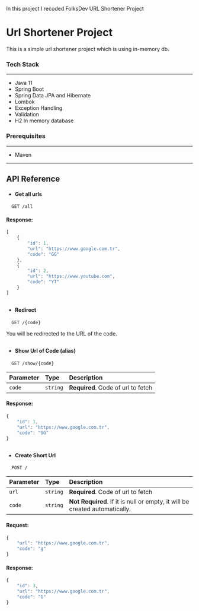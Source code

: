 In this project I recoded FolksDev URL Shortener Project


# Url Shortener Project

This is a simple url shortener project which is using in-memory db.


### Tech Stack

---
- Java 11
- Spring Boot
- Spring Data JPA and Hibernate
- Lombok
- Exception Handling
- Validation
- H2 In memory database

### Prerequisites

---
- Maven

---

## API Reference


- #### Get all urls

```http
  GET /all
```
#### Response:
```javascript
[
    {
        "id": 1,
        "url": "https://www.google.com.tr",
        "code": "GG"
    },
    {
        "id": 2,
        "url": "https://www.youtube.com",
        "code": "YT"
    }
]
```
##

- #### Redirect

```http
  GET /{code}
```
You will be redirected to the URL of the code.

##

- #### Show Url of Code (alias)

```http
  GET /show/{code}
```

| Parameter | Type     | Description                       |
| :-------- | :------- | :-------------------------------- |
| `code`      | `string` | **Required**. Code of url to fetch |

#### Response:
```javascript
{
    "id": 1,
    "url": "https://www.google.com.tr",
    "code": "GG"
}
```
##

- #### Create Short Url

```http
  POST /
```

| Parameter | Type     | Description                       |
| :-------- | :------- | :-------------------------------- |
| `url`      | `string` | **Required**. Code of url to fetch |
| `code`      | `string` | **Not Required**. If it is null or empty, it will be created automatically. |

#### Request:
```javascript
{
    "url": "https://www.google.com.tr",
    "code": "g"
}
```

#### Response:
```javascript
{
    "id": 3,
    "url": "https://www.google.com.tr",
    "code": "G"
}
```



    
